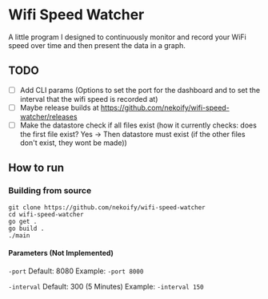 # Wifi Speed Watcher

A little program I designed to continuously monitor and record your WiFi speed over time and then present the data in a graph.

## TODO
- [ ] Add CLI params (Options to set the port for the dashboard and to set the interval that the wifi speed is recorded at)
- [ ] Maybe release builds at https://github.com/nekoify/wifi-speed-watcher/releases
- [ ] Make the datastore check if all files exist (how it currently checks: does the first file exist? Yes -> Then datastore must exist (if the other files don't exist, they wont be made))

## How to run
### Building from source
```
git clone https://github.com/nekoify/wifi-speed-watcher
cd wifi-speed-watcher
go get .
go build .
./main
```
#### Parameters (Not Implemented)
`-port` 
Default: 8080
Example: `-port 8000`
 
`-interval`
Default: 300 (5 Minutes)
Example: `-interval 150`

